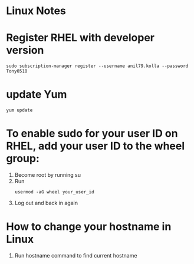 # Linux Notes

# Register RHEL with developer version

```
sudo subscription-manager register --username anil79.kolla --password Tony0518
```


# update Yum
   
   ```
   yum update
   ```

# To enable sudo for your user ID on RHEL, add your user ID to the wheel group:
1. Become root by running su
2. Run
   ```
   usermod -aG wheel your_user_id
   ```
4. Log out and back in again


# How to change your hostname in Linux
1. Run hostname command to find current hostname


